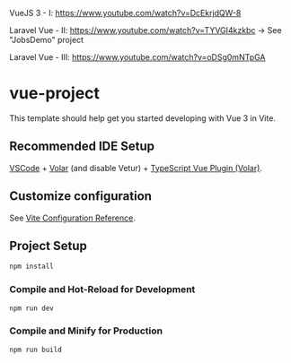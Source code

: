 
VueJS 3 - I:
https://www.youtube.com/watch?v=DcEkrjdQW-8

Laravel Vue - II:
https://www.youtube.com/watch?v=TYVGI4kzkbc
→ See "JobsDemo" project

Laravel Vue - III:
https://www.youtube.com/watch?v=oDSg0mNTpGA

# vue-project

This template should help get you started developing with Vue 3 in Vite.

## Recommended IDE Setup

[VSCode](https://code.visualstudio.com/) + [Volar](https://marketplace.visualstudio.com/items?itemName=Vue.volar) (and disable Vetur) + [TypeScript Vue Plugin (Volar)](https://marketplace.visualstudio.com/items?itemName=Vue.vscode-typescript-vue-plugin).

## Customize configuration

See [Vite Configuration Reference](https://vitejs.dev/config/).

## Project Setup

```sh
npm install
```

### Compile and Hot-Reload for Development

```sh
npm run dev
```

### Compile and Minify for Production

```sh
npm run build
```
